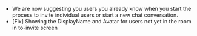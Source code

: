 - We are now suggesting you users you already know when you start the process to invite individual users or start a new chat conversation.
- [Fix] Showing the DisplayName and Avatar for users not yet in the room in to-invite screen